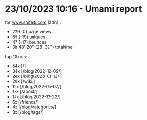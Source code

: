 # 23/10/2023 10:16 - Umami report
for www.shifeiti.com [24h] :

 - 229 (0) page views
 - 65 (-19) uniques
 - 47 (-17) bounces
 - 3h 48' 20'' (28' 32'') totaltime


top 10 urls:
 - 54x [/]
 - 34x [/blog/2022-12-09/]
 - 28x [/blog/2023-01-12/]
 - 20x [/wiki/]
 - 19x [/blog/2022-05-07/]
 - 17x [/about/]
 - 14x [/blog/2022-12-22/]
 - 6x [/friends/]
 - 4x [/blog/categories/]
 - 3x [/blog/tags/]


